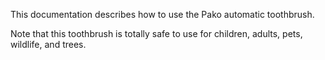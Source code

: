 This documentation describes how to use the Pako automatic
toothbrush.

Note that this toothbrush is totally safe to use for children,
adults, pets, wildlife, and trees.
